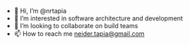 - 👋 Hi, I’m @nrtapia
- 👀 I’m interested in software architecture and development
- 💞️ I’m looking to collaborate on build teams
- 📫 How to reach me neider.tapia@gmail.com

<!---
nrtapia/nrtapia is a ✨ special ✨ repository because its `README.md` (this file) appears on your GitHub profile.
You can click the Preview link to take a look at your changes.
--->
